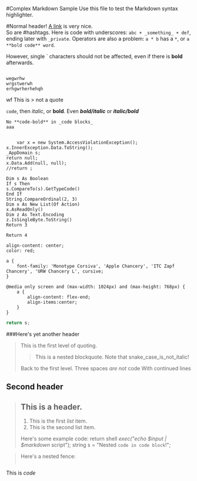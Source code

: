 #Complex Markdown Sample
Use this file to test the Markdown syntax highlighter.

#Normal header!
[A link](http://blog.slaks.net/#csharp) is very nice.  
So are #hashtags.
Here is code with underscores: `abc + _something_ + def`, ending later with `_private`.  Operators are also a problem: `a * b` has a `*`, or `a **bold code** word`.

However, single ` characters should not be affected, even if there is **bold** afterwards.  
 
```js

```
    wegwrhw
    wrgstwerwh
    erhgwrherhehqh
<a>wf</a>
This is > not a quote

`code`, then _italic_, or **bold**.
Even  **_bold/italic_** or _**italic/bold**_

    No **code-bold** in _code blocks_
    aaa
```CSharp
    
    var x = new System.AccessViolationException();
x.InnerException.Data.ToString();
_AppDomain s;
return null;
x.Data.Add(null, null); 
//return ;
```

```basic
Dim s As Boolean
If s Then
s.CompareTo(s).GetTypeCode()
End If
String.CompareOrdinal(2, 3)
Dim x As New List(Of Action)
x.AsReadOnly()
Dim z As Text.Encoding
z.IsSingleByte.ToString()
Return 3

Return 4
```


```cssa
align-content: center;
color: red;
```
```cssa
a {
    font-family: 'Monotype Corsiva', 'Apple Chancery', 'ITC Zapf Chancery', 'URW Chancery L', cursive;
}
```

```less
@media only screen and (max-width: 1024px) and (max-height: 768px) {
    a {
        align-content: flex-end;
        align-items:center;
    }
}

```

```js
return s;
```
###Here's yet another header

> This is the first level of quoting.
>
> > This is a nested blockquote. 
> > Note that snake_case_is_not_italic! 
>
> Back to the first level.
>   Three spaces _are not_ code
With continued lines

## Second header

> ## This is a header.
> 
> 1.   This is the first _list_ item.
> 2.   This is the second list item.
> 
> Here's some example code:
>    return shell _exec("echo $input | $markdown_ script");
>      string s = "Nested `code in code block`!";

> Here's a nested fence:
> > ```
This is _code_
```
